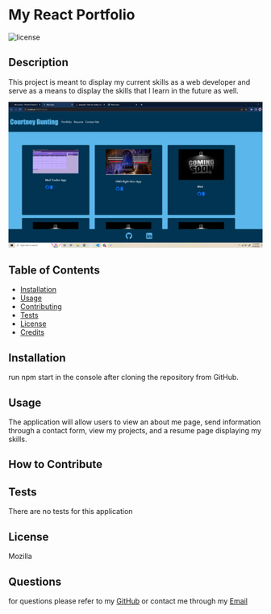 # My React Portfolio

![license](https://img.shields.io/badge/license-Mozilla-blue.svg)

## Description

This project is meant to display my current skills as a web developer and serve as a means to display the skills that I learn in the future as well.

![](my-react-portfolio/src/assets/images/Portfolio-ScreenShot.png)

## Table of Contents

- [Installation](#installation)
- [Usage](#usage)
- [Contributing](#how-to-contribute)
- [Tests](#tests)
- [License](#license)
- [Credits](#credits)

## Installation

run npm start in the console after cloning the repository from GitHub.

## Usage

The application will allow users to view an about me page, send information through a contact form, view my projects, and a resume page displaying my skills.

## How to Contribute

## Tests

There are no tests for this application

## License

Mozilla

## Questions

for questions please refer to my [GitHub](https://github.com/bunt88)
or contact me through my [Email](bunt88@gmail.com)
